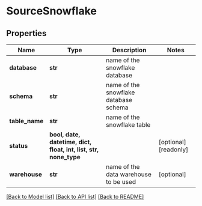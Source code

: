 # SourceSnowflake


## Properties
Name | Type | Description | Notes
------------ | ------------- | ------------- | -------------
**database** | **str** | name of the snowflake database | 
**schema** | **str** | name of the snowflake database schema | 
**table_name** | **str** | name of the snowflake table | 
**status** | **bool, date, datetime, dict, float, int, list, str, none_type** |  | [optional] [readonly] 
**warehouse** | **str** | name of the data warehouse to be used | [optional] 

[[Back to Model list]](../README.md#documentation-for-models) [[Back to API list]](../README.md#documentation-for-api-endpoints) [[Back to README]](../README.md)


